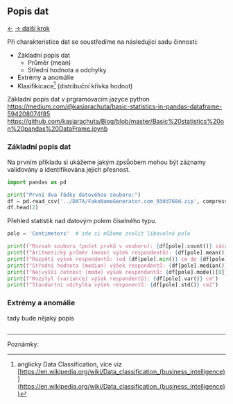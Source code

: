 <!-- #region -->
## Popis dat

[←](3B_aktivity.md)  [→ další krok](../3B_aktivity_proces.md)

Při charakteristice dat se soustředíme na následující sadu činností:

- Základní popis dat
  - Průměr (mean)
  - Střední hodnota a odchylky
- Extrémy a anomálie
- Klasifikicace[^dta_cls] (distribuční křivka hodnot)

Základní popis dat v prgramovacím jazyce python
https://medium.com/@kasiarachuta/basic-statistics-in-pandas-dataframe-594208074f85
https://github.com/kasiarachuta/Blog/blob/master/Basic%20statistics%20on%20pandas%20DataFrame.ipynb


### Základní popis dat

Na prvním příkladu si ukážeme jakým zpsůobem mohou být záznamy validovány a identifikována jejich přesnost. 
<!-- #endregion -->

```python
import pandas as pd

print("První dva řádky datovéhou souboru:")
df = pd.read_csv('../DATA/FakeNameGenerator.com_93dd768d.zip', compression='zip')
df.head(2)
```


Přehled statistik nad datovým polem číselného typu.


```python
pole = 'Centimeters'  # zde si můžeme zvolit libovolné pole

print(f"Rozsah souboru (počet prvků v souboru): {df[pole].count()} záznamů")
print(f"Aritmetický průměr (mean) výšek respondentů): {df[pole].mean()} cm")
print(f"Rozpětí výšek respondentů: (od {df[pole].min()} cm do {df[pole].max()} cm)")
print(f"Střední hodnota (median) výšek respondentů: {df[pole].median()} cm")
print(f"Nejvyšší četnost (mode) výšek respondentů: {df[pole].mode()[0]} cm")
print(f"Rozptyl (variance) výšek respondentů): {df[pole].var()} cm")
print(f"Standartní odchylka výšek responentů: {df[pole].std()} cm2")
```

### Extrémy a anomálie

tady bude nějaký popis



```python

```

---

Poznámky:

[^dta_cls]: anglicky Data Classification, více viz [https://en.wikipedia.org/wiki/Data_classification_(business_intelligence)](https://en.wikipedia.org/wiki/Data_classification_(business_intelligence))


